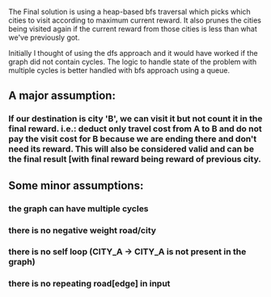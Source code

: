 The Final solution is using a heap-based bfs traversal which picks which cities to visit according to maximum current reward. 
It also prunes the cities being visited again if the current reward from those cities is less than what we've previously got.

Initially I thought of using the dfs approach and it would have worked if the graph did not contain cycles. The logic to handle state of the problem with multiple cycles is better handled with bfs approach using a queue.

## A major assumption:
### If our destination is city 'B', we can visit it but not count it in the final reward. i.e.: deduct only travel cost from A to B and do not pay the visit cost for B because we are ending there and don't need its reward. This will also be considered valid and can be the final result [with final reward being reward of previous city.

## Some minor assumptions:
### the graph can have multiple cycles
### there is no negative weight road/city
### there is no self loop (CITY_A -> CITY_A is not present in the graph)
### there is no repeating road[edge] in input
